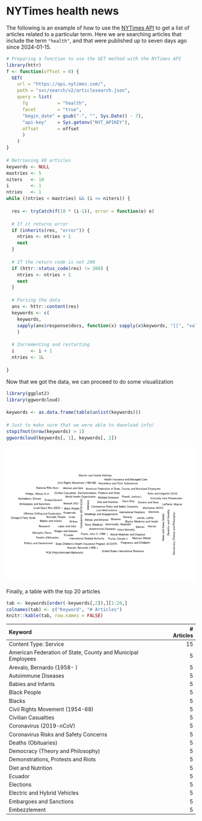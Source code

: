 
# NYTimes health news

The following is an example of how to use the [NYTimes
API](https://developer.nytimes.com/) to get a list of articles related
to a particular term. Here we are searching articles that include the
term `"health"`, and that were published up to seven days ago since
2024-01-15.

``` r
# Preparing a function to use the GET method with the NYTimes API
library(httr)
f <- function(offset = 0) {
  GET(
    url = "https://api.nytimes.com/",
    path = "svc/search/v2/articlesearch.json",
    query = list(
      fq           = "health",
      facet        = "true",
      "begin_date" = gsub("-", "", Sys.Date() - 7),
      "api-key"    = Sys.getenv("NYT_APIKEY"),
      offset       = offset
      )
    )
}

# Retrieving 40 articles
keywords <- NULL
maxtries <- 5
niters   <- 10
i        <- 1
ntries   <- 1
while ((ntries < maxtries) && (i <= niters)) {
  
  res <- tryCatch(f(10 * (i-1)), error = function(e) e)
  
  # If it returns error
  if (inherits(res, "error")) {
    ntries <- ntries + 1
    next
  }
  
  # If the return code is not 200
  if (httr::status_code(res) != 200) {
    ntries <- ntries + 1
    next
  }
  
  # Parsing the data
  ans <- httr::content(res)
  keywords <- c(
    keywords,
    sapply(ans$response$docs, function(x) sapply(x$keywords, "[[", "value"))
    )
  
  # Incrementing and restarting
  i      <- i + 1
  ntries <- 1L
  
}
```

Now that we got the data, we can proceed to do some visualization

``` r
library(ggplot2)
library(ggwordcloud)

keywords <- as.data.frame(table(unlist(keywords)))

# Just to make sure that we were able to download info!
stopifnot(nrow(keywords) > 1)
ggwordcloud(keywords[, 1], keywords[, 2])
```

![](README_files/figure-gfm/preparing-data-1.png)<!-- -->

Finally, a table with the top 20 articles

``` r
tab <- keywords[order(-keywords[,2]),][1:20,]
colnames(tab) <- c("Keyword", "# Articles")
knitr::kable(tab, row.names = FALSE)
```

| Keyword                                                      | \# Articles |
|:-------------------------------------------------------------|------------:|
| Content Type: Service                                        |          15 |
| American Federation of State, County and Municipal Employees |           5 |
| Arevalo, Bernardo (1958- )                                   |           5 |
| Autoimmune Diseases                                          |           5 |
| Babies and Infants                                           |           5 |
| Black People                                                 |           5 |
| Blacks                                                       |           5 |
| Civil Rights Movement (1954-68)                              |           5 |
| Civilian Casualties                                          |           5 |
| Coronavirus (2019-nCoV)                                      |           5 |
| Coronavirus Risks and Safety Concerns                        |           5 |
| Deaths (Obituaries)                                          |           5 |
| Democracy (Theory and Philosophy)                            |           5 |
| Demonstrations, Protests and Riots                           |           5 |
| Diet and Nutrition                                           |           5 |
| Ecuador                                                      |           5 |
| Elections                                                    |           5 |
| Electric and Hybrid Vehicles                                 |           5 |
| Embargoes and Sanctions                                      |           5 |
| Embezzlement                                                 |           5 |
